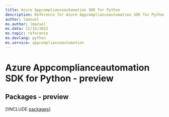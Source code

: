 ```yaml
---
title: Azure Appcomplianceautomation SDK for Python
description: Reference for Azure Appcomplianceautomation SDK for Python
author: lmazuel
ms.author: lmazuel
ms.data: 11/16/2022
ms.topic: reference
ms.devlang: python
ms.service: appcomplianceautomation
---
```

# Azure Appcomplianceautomation SDK for Python - preview
## Packages - preview
[!INCLUDE [packages](appcomplianceautomation-index.md)]